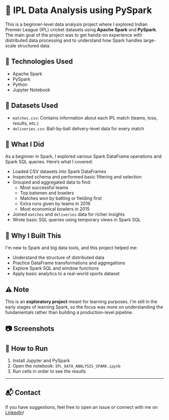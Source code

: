 # 🏏 IPL Data Analysis using PySpark

This is a beginner-level data analysis project where I explored Indian Premier League (IPL) cricket datasets using **Apache Spark** and **PySpark**. The main goal of the project was to get hands-on experience with distributed data processing and to understand how Spark handles large-scale structured data.

## 🔧 Technologies Used
- Apache Spark
- PySpark
- Python
- Jupyter Notebook

## 📂 Datasets Used
- `matches.csv`: Contains information about each IPL match (teams, toss, results, etc.)
- `deliveries.csv`: Ball-by-ball delivery-level data for every match

## 🧠 What I Did
As a beginner in Spark, I explored various Spark DataFrame operations and Spark SQL queries. Here’s what I covered:

- Loaded CSV datasets into Spark DataFrames
- Inspected schema and performed basic filtering and selection
- Grouped and aggregated data to find:
  - Most successful teams
  - Top batsmen and bowlers
  - Matches won by batting or fielding first
  - Extra runs given by teams in 2016
  - Most economical bowlers in 2015
- Joined `matches` and `deliveries` data for richer insights
- Wrote basic SQL queries using temporary views in Spark SQL

## 📌 Why I Built This
I'm new to Spark and big data tools, and this project helped me:
- Understand the structure of distributed data
- Practice DataFrame transformations and aggregations
- Explore Spark SQL and window functions
- Apply basic analytics to a real-world sports dataset

## ⚠️ Note
This is an **exploratory project** meant for learning purposes. I'm still in the early stages of learning Spark, so the focus was more on understanding the fundamentals rather than building a production-level pipeline.

## 📷 Screenshots


## 📁 How to Run
1. Install Jupyter and PySpark
2. Open the notebook: `IPL_DATA_ANALYSIS_SPARK.ipynb`
3. Run cells in order to see the results

---

## 📬 Contact
If you have suggestions, feel free to open an issue or connect with me on [LinkedIn](#)!

